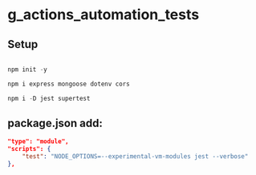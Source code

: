 # g_actions_automation_tests

## Setup

```javascript

npm init -y

npm i express mongoose dotenv cors 

npm i -D jest supertest

```

## package.json add:

```json
"type": "module",
"scripts": {
    "test": "NODE_OPTIONS=--experimental-vm-modules jest --verbose"
},
```

